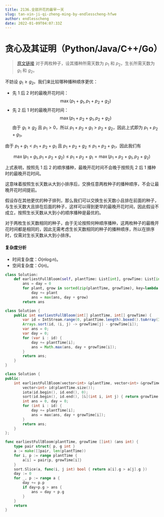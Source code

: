 ```yaml
---
title: 2136.全部开花的最早一天
slug: tan-xin-ji-qi-zheng-ming-by-endlesscheng-hfwe
author: endlesscheng
date: 2022-01-09T04:07:33Z
---
```

# 贪心及其证明（Python/Java/C++/Go）
 
> [原文链接](https://leetcode.cn/problems/earliest-possible-day-of-full-bloom/solution/tan-xin-ji-qi-zheng-ming-by-endlesscheng-hfwe)
对于两枚种子，设其播种所需天数为 $p_1$ 和 $p_2$，生长所需天数为 $g_1$ 和 $g_2$。

不妨设 $g_1\ge g_2$。我们来比较哪种播种顺序更优：

- 先 $1$ 后 $2$ 时的最晚开花时间：
    $$
    \max(p_1+g_1,p_1+p_2+g_2)
    $$
- 先 $2$ 后 $1$ 时的最晚开花时间：
    $$
    \max(p_1+p_2+g_1,p_2+g_2)
    $$
    由于 $g_1\ge g_2$ 且 $p_1>0$，所以 $p_1+p_2+g_1>p_2+g_2$，因此上式即为 $p_1+p_2+g_1$。
    
由于 $p_1+g_1 < p_1+p_2+g_1$ 且 $p_1+p_2+g_2 \le p_1+p_2+g_1$，因此我们有

$$
\max(p_1+g_1,p_1+p_2+g_2) \le p_1+p_2+g_1 = \max(p_1+p_2+g_1,p_2+g_2)
$$

上式表明，按照先 $1$ 后 $2$ 的顺序播种，最晚开花时间不会晚于按照先 $2$ 后 $1$ 播种时的最晚开花时间。

这意味着按照生长天数从大到小排序后，交换任意两枚种子的播种顺序，不会让最晚开花时间提前。

假设存在其他更优的种子排列，那么我们可以交换生长天数小且排在前面的种子，与生长天数大且排在后面的种子，这样可以得到更早的最晚开花时间，因此假设不成立，按照生长天数从大到小的顺序播种是最优的。

对于两枚生长天数相同的种子，由于无论按照何种顺序播种，这两枚种子的最晚开花时间都是相同的，因此无需考虑生长天数相同的种子的播种顺序，所以在排序时，仅需对生长天数从大到小排序。

#### 复杂度分析

- 时间复杂度：$O(n\log n)$。
- 空间复杂度：$O(n)$。

```Python [sol1-Python3]
class Solution:
    def earliestFullBloom(self, plantTime: List[int], growTime: List[int]) -> int:
        ans = day = 0
        for plant, grow in sorted(zip(plantTime, growTime), key=lambda x: -x[1]):
            day += plant
            ans = max(ans, day + grow)
        return ans
```

```java [sol1-Java]
class Solution {
    public int earliestFullBloom(int[] plantTime, int[] growTime) {
        var id = IntStream.range(0, plantTime.length).boxed().toArray(Integer[]::new);
        Arrays.sort(id, (i, j) -> growTime[j] - growTime[i]);
        var ans = 0;
        var day = 0;
        for (var i : id) {
            day += plantTime[i];
            ans = Math.max(ans, day + growTime[i]);
        }
        return ans;
    }
}
```

```C++ [sol1-C++]
class Solution {
public:
    int earliestFullBloom(vector<int> &plantTime, vector<int> &growTime) {
        vector<int> id(plantTime.size());
        iota(id.begin(), id.end(), 0);
        sort(id.begin(), id.end(), [&](int i, int j) { return growTime[i] > growTime[j]; });
        int ans = 0, day = 0;
        for (int i : id) {
            day += plantTime[i];
            ans = max(ans, day + growTime[i]);
        }
        return ans;
    }
};
```

```go [sol1-Go]
func earliestFullBloom(plantTime, growTime []int) (ans int) {
	type pair struct{ p, g int }
	a := make([]pair, len(plantTime))
	for i, p := range plantTime {
		a[i] = pair{p, growTime[i]}
	}
	sort.Slice(a, func(i, j int) bool { return a[i].g > a[j].g })
	day := 0
	for _, p := range a {
		day += p.p
		if day+p.g > ans {
			ans = day + p.g
		}
	}
	return
}
```

